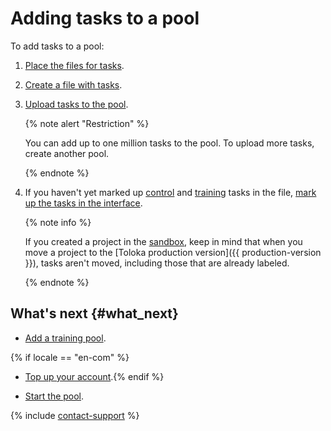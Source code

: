 # Adding tasks to a pool

To add tasks to a pool:

1. [Place the files for tasks](cloud-storage.md).

1. [Create a file with tasks](pool_csv.md).

1. [Upload tasks to the pool](task_upload.md).

    {% note alert "Restriction" %}

    You can add up to one million tasks to the pool. To upload more tasks, create another pool.

    {% endnote %}

1. If you haven't yet marked up [control](../../glossary.md#control-task) and [training](../../glossary.md#training-task) tasks in the file, [mark up the tasks in the interface](task_markup.md).

    {% note info %}

    If you created a project in the [sandbox](../../glossary.md#sandbox), keep in mind that when you move a project to the [Toloka production version]({{ production-version }}), tasks aren't moved, including those that are already labeled.

    {% endnote %}

## What's next {#what_next}

- [Add a training pool](train.md).

{% if locale == "en-com" %}
- [Top up your account](refill.md).{% endif %}

- [Start the pool](pool-run-and-stop.md).

{% include [contact-support](../_includes/contact-support-help.md) %}
